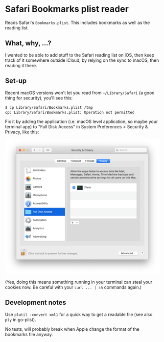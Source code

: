 # Safari Bookmarks plist reader

Reads Safari's `Bookmarks.plist`. This includes bookmarks as well as the
reading list.

## What, why, ...?

I wanted to be able to add stuff to the Safari reading list on iOS, then keep
track of it somewhere outside iCloud, by relying on the sync to macOS, then
reading it there.

## Set-up

Recent macOS versions won't let you read from `~/Library/Safari` (a good thing
for security), you'll see this:

    $ cp Library/Safari/Bookmarks.plist /tmp 
    cp: Library/Safari/Bookmarks.plist: Operation not permitted

Fix it by adding the application (i.e. macOS level application, so maybe your
terminal app) to "Full Disk Access" in System Preferences > Security & Privacy, like this:

![iTerm added to Full Disk Access](doc/settings.png)

(Yes, doing this means something running in your terminal can steal your
cookies now. Be careful with your `curl ... | sh` commands again.)

## Development notes

Use `plutil -convert xml1` for a quick way to get a readable file (see also `ply` in go-plist).

No tests, will probably break when Apple change the format of the bookmarks file anyway.
